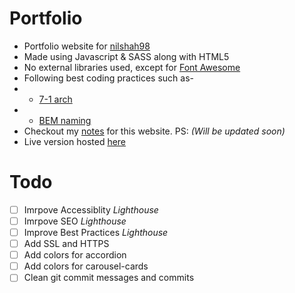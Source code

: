 # Portfolio

- Portfolio website for [nilshah98](https://github.com/nilshah98)
- Made using Javascript & SASS along with HTML5
- No external libraries used, except for [Font Awesome](https://fontawesome.com/)
- Following best coding practices such as-
- - [7-1 arch](https://sass-guidelin.es/#the-7-1-pattern)
- - [BEM naming](http://getbem.com/naming/)
- Checkout my [notes](https://github.com/nilshah98/Portfolio/blob/master/NOTES.md) for this website.
PS: *(Will be updated soon)*
- Live version hosted [here](http://nilshah98.tech/)

# Todo
- [ ] Imrpove Accessiblity *Lighthouse*
- [ ] Imrpove SEO *Lighthouse*
- [ ] Improve Best Practices *Lighthouse*
- [ ] Add SSL and HTTPS
- [ ] Add colors for accordion
- [ ] Add colors for carousel-cards
- [ ] Clean git commit messages and commits